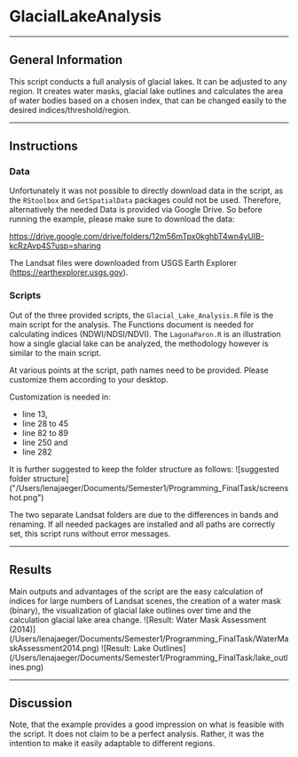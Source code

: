 # GlacialLakeAnalysis
*** 
## General Information
This script conducts a full analysis of glacial lakes. 
It can be adjusted to any region.
It creates water masks, glacial lake outlines and calculates the area of water bodies based on a chosen index, 
that can be changed easily to the desired indices/threshold/region. 

*** 
## Instructions

### Data
Unfortunately it was not possible to directly download data in the script, as the ```RStoolbox``` and ```GetSpatialData``` packages could not be used.
Therefore, alternatively the needed Data is provided via Google Drive.
So before running the example, please make sure to download the data:

https://drive.google.com/drive/folders/12m56mTpx0kghbT4wn4yUlB-kcRzAvp4S?usp=sharing

The Landsat files were downloaded from USGS Earth Explorer (https://earthexplorer.usgs.gov).

### Scripts
Out of the three provided scripts, the ```Glacial_Lake_Analysis.R``` file is the main script for the analysis. The Functions document is needed for calculating indices (NDWI/NDSI/NDVI).
The ```LagunaParon.R``` is an illustration how a single glacial lake can be analyzed, the methodology however is similar to the main script. 

At various points at the script, path names need to be provided.
Please customize them according to your desktop. 

Customization is needed in:
* line 13,
* line 28 to 45
* line 82 to 89 
* line 250 and 
* line 282 

It is further suggested to keep the folder structure as follows:
![suggested folder structure] ("/Users/lenajaeger/Documents/Semester1/Programming_FinalTask/screenshot.png")

The two separate Landsat folders are due to the differences in bands and renaming.
If all needed packages are installed and all paths are correctly set, this script runs without error messages.

*** 
## Results
Main outputs and advantages of the script are the easy calculation of indices for large numbers of Landsat scenes, the creation of a water mask (binary), the visualization of glacial lake outlines over time and the calculation glacial lake area change.
![Result: Water Mask Assessment (2014)] (/Users/lenajaeger/Documents/Semester1/Programming_FinalTask/WaterMaskAssessment2014.png)
![Result: Lake Outlines] (/Users/lenajaeger/Documents/Semester1/Programming_FinalTask/lake_outlines.png)

*** 
## Discussion 
Note, that the example provides a good impression on what is feasible with the script. 
It does not claim to be a perfect analysis. Rather, it was the intention to make it easily adaptable to different regions. 
